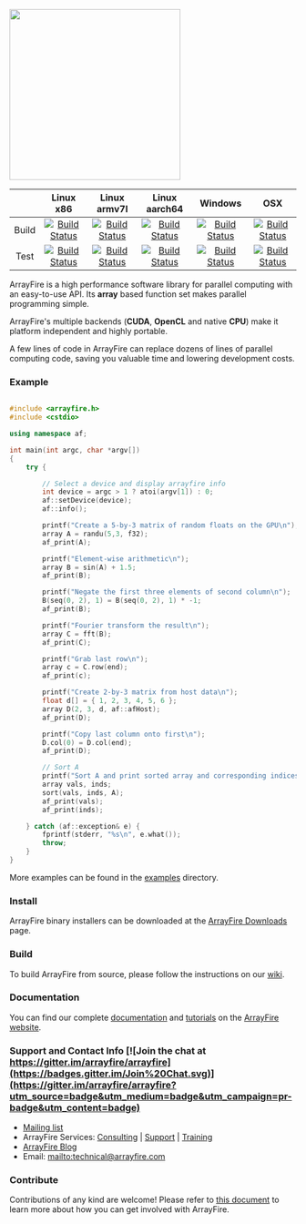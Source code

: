 <a href="http://arrayfire.com/"><img src="http://arrayfire.com/logos/arrayfire_logo_whitebkgnd.png" width="300"></a>

|         | Linux x86 | Linux armv7l | Linux aarch64 | Windows | OSX |
|:-------:|:---------:|:------------:|:-------------:|:-------:|:---:|
| Build   | [![Build Status](http://ci.arrayfire.org/buildStatus/icon?job=arrayfire-linux/build/devel)](http://ci.arrayfire.org/job/arrayfire-linux/job/build/branch/devel/) | [![Build Status](http://ci.arrayfire.org/buildStatus/icon?job=arrayfire-tegrak1/build/devel)](http://ci.arrayfire.org/job/arrayfire-tegrak1/job/build/branch/devel/) | [![Build Status](http://ci.arrayfire.org/buildStatus/icon?job=arrayfire-tegrax1/build/devel)](http://ci.arrayfire.org/job/arrayfire-tegrax1/job/build/branch/devel/) | [![Build Status](http://ci.arrayfire.org/buildStatus/icon?job=arrayfire-windows/build/devel)](http://ci.arrayfire.org/job/arrayfire-windows/job/build/branch/devel/) | [![Build Status](http://ci.arrayfire.org/buildStatus/icon?job=arrayfire-osx/build/devel)](http://ci.arrayfire.org/job/arrayfire-osx/job/build/branch/devel/) |
| Test    | [![Build Status](http://ci.arrayfire.org/buildStatus/icon?job=arrayfire-linux/test/devel)](http://ci.arrayfire.org/job/arrayfire-linux/job/test/branch/devel/) | [![Build Status](http://ci.arrayfire.org/buildStatus/icon?job=arrayfire-tegrak1/test/devel)](http://ci.arrayfire.org/job/arrayfire-tegrak1/job/test/branch/devel/) | [![Build Status](http://ci.arrayfire.org/buildStatus/icon?job=arrayfire-tegrax1/test/devel)](http://ci.arrayfire.org/job/arrayfire-tegrax1/job/test/branch/devel/) | [![Build Status](http://ci.arrayfire.org/buildStatus/icon?job=arrayfire-windows/test/devel)](http://ci.arrayfire.org/job/arrayfire-windows/job/test/branch/devel/) | [![Build Status](http://ci.arrayfire.org/buildStatus/icon?job=arrayfire-osx/test/devel)](http://ci.arrayfire.org/job/arrayfire-osx/job/test/branch/devel/) |

ArrayFire is a high performance software library for parallel computing with an
easy-to-use API. Its **array** based function set makes parallel programming
simple.

ArrayFire's multiple backends (**CUDA**, **OpenCL** and native **CPU**) make it
platform independent and highly portable.

A few lines of code in ArrayFire can replace dozens of lines of parallel
computing code, saving you valuable time and lowering development costs.

### Example

``` C++

#include <arrayfire.h>
#include <cstdio>

using namespace af;

int main(int argc, char *argv[])
{
    try {

        // Select a device and display arrayfire info
        int device = argc > 1 ? atoi(argv[1]) : 0;
        af::setDevice(device);
        af::info();

        printf("Create a 5-by-3 matrix of random floats on the GPU\n");
        array A = randu(5,3, f32);
        af_print(A);

        printf("Element-wise arithmetic\n");
        array B = sin(A) + 1.5;
        af_print(B);

        printf("Negate the first three elements of second column\n");
        B(seq(0, 2), 1) = B(seq(0, 2), 1) * -1;
        af_print(B);

        printf("Fourier transform the result\n");
        array C = fft(B);
        af_print(C);

        printf("Grab last row\n");
        array c = C.row(end);
        af_print(c);

        printf("Create 2-by-3 matrix from host data\n");
        float d[] = { 1, 2, 3, 4, 5, 6 };
        array D(2, 3, d, af::afHost);
        af_print(D);

        printf("Copy last column onto first\n");
        D.col(0) = D.col(end);
        af_print(D);

        // Sort A
        printf("Sort A and print sorted array and corresponding indices\n");
        array vals, inds;
        sort(vals, inds, A);
        af_print(vals);
        af_print(inds);

    } catch (af::exception& e) {
        fprintf(stderr, "%s\n", e.what());
        throw;
    }
}

```

More examples can be found in the [examples](https://github.com/arrayfire/arrayfire/tree/devel/examples) directory.

### Install

ArrayFire binary installers can be downloaded at the
[ArrayFire Downloads](http://go.arrayfire.com/l/37882/2015-03-31/mmhqy) page.

### Build

To build ArrayFire from source, please follow the instructions on our
[wiki](https://github.com/arrayfire/arrayfire/wiki).

### Documentation

You can find our complete [documentation](http://www.arrayfire.com/docs/index.htm) and [tutorials](http://www.arrayfire.com/docs/usergroup0.htm) on the
[ArrayFire website](http://www.arrayfire.com).

### Support and Contact Info [![Join the chat at https://gitter.im/arrayfire/arrayfire](https://badges.gitter.im/Join%20Chat.svg)](https://gitter.im/arrayfire/arrayfire?utm_source=badge&utm_medium=badge&utm_campaign=pr-badge&utm_content=badge)

* [Mailing list](https://groups.google.com/forum/#!forum/arrayfire-users)
* ArrayFire Services:  [Consulting](http://arrayfire.com/consulting/)  |  [Support](http://arrayfire.com/support/)   |  [Training](http://arrayfire.com/training/)
* [ArrayFire Blog](http://arrayfire.com/blog/)
* Email: <mailto:technical@arrayfire.com>

### Contribute

Contributions of any kind are welcome! Please refer to
[this document](https://github.com/arrayfire/arrayfire/blob/master/CONTRIBUTING.md)
to learn more about how you can get involved with ArrayFire.
